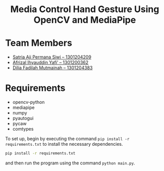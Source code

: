 <div align="center">
  <h1>Media Control Hand Gesture Using OpenCV and MediaPipe</h1>
 </div>

# Team Members
* [Satria Aji Permana Siwi – 1301204209](https://github.com/satriaajips)
* [Afrizal Ihyauddin Yafi’ – 1301200362](https://github.com/aiyafi)
* [Dilia Fadilah Mutmainah – 1301204383](https://github.com/diliafdlh)

# Requirements

* opencv-python
* mediapipe
* numpy
* pyautogui
* pycaw
* comtypes

To set up, begin by executing the command `pip install -r requirements.txt` to install the necessary dependencies.

```bash
pip install -r requirements.txt
```

and then run the program using the command `python main.py`.